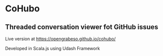 CoHubo
======

Threaded conversation viewer fot GitHub issues
----------------------------------------------

Live version at https://opengrabeso.github.io/cohubo/

Developed in Scala.js using Udash Framework